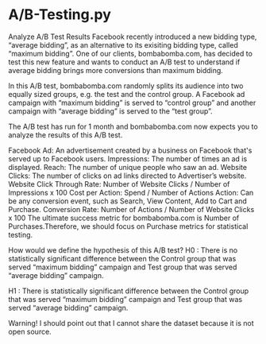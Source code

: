 # A/B-Testing.py
Analyze A/B Test Results
Facebook recently introduced a new bidding type, “average bidding”, as an alternative to its exisiting bidding type, called “maximum bidding”. One of our clients, bombabomba.com, has decided to test this new feature and wants to conduct an A/B test to understand if average bidding brings more conversions than maximum bidding.

In this A/B test, bombabomba.com randomly splits its audience into two equally sized groups, e.g. the test and the control group. A Facebook ad campaign with “maximum bidding” is served to “control group” and another campaign with “average bidding” is served to the “test group”.

The A/B test has run for 1 month and bombabomba.com now expects you to analyze the results of this A/B test.

Facebook Ad: An advertisement created by a business on Facebook that's served up to Facebook users.
Impressions: The number of times an ad is displayed.
Reach: The number of unique people who saw an ad.
Website Clicks: The number of clicks on ad links directed to Advertiser’s website.
Website Click Through Rate: Number of Website Clicks / Number of Impressions x 100
Cost per Action: Spend / Number of Actions
Action: Can be any conversion event, such as Search, View Content, Add to Cart and Purchase.
Conversion Rate: Number of Actions / Number of Website Clicks x 100
The ultimate success metric for bombabomba.com is Number of Purchases.Therefore, we should focus on Purchase metrics for statistical testing.

How would we define the hypothesis of this A/B test?
H0 : There is no statistically significant difference between the Control group that was served “maximum bidding” campaign and Test group that was served “average bidding” campaign.

H1 : There is statistically significant difference between the Control group that was served “maximum bidding” campaign and Test group that was served “average bidding” campaign.

Warning!
I should point out that I cannot share the dataset because it is not open source.
